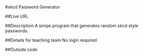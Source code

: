 #xkcd Password Generator

##Live URL

##Description
A simpe program that generates random xkcd style passwords.

##Details for teaching team
No login required

##Outside code
